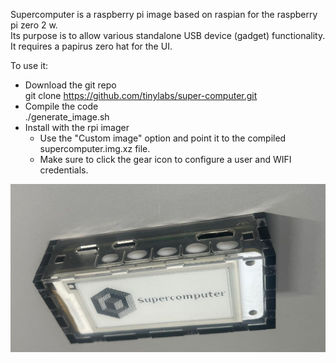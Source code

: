 Supercomputer is a raspberry pi image based on raspian for the raspberry pi zero 2 w.  
Its purpose is to allow various standalone USB device (gadget) functionality. It requires a papirus zero hat for the UI.  

To use it:  
- Download the git repo  
  git clone https://github.com/tinylabs/super-computer.git
- Compile the code  
  ./generate_image.sh
- Install with the rpi imager
  - Use the "Custom image" option and point it to the compiled supercomputer.img.xz file.  
  - Make sure to click the gear icon to configure a user and WIFI credentials.  
  
![image1](./assets/sc2.jpeg)  
  
  
